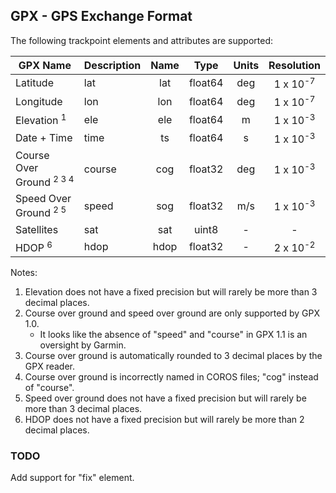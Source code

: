 ## GPX - GPS Exchange Format

The following trackpoint elements and attributes are supported:

| GPX Name                            | Description | Name |  Type   | Units |     Resolution      |
| ----------------------------------- | ----------- | :--: | :-----: | :---: | :-----------------: |
| Latitude                            | lat         | lat  | float64 |  deg  | 1 x 10<sup>-7</sup> |
| Longitude                           | lon         | lon  | float64 |  deg  | 1 x 10<sup>-7</sup> |
| Elevation <sup>1</sup>              | ele         | ele  | float64 |   m   | 1 x 10<sup>-3</sup> |
| Date + Time                         | time        |  ts  | float64 |   s   | 1 x 10<sup>-3</sup> |
| Course Over Ground <sup>2 3 4</sup> | course      | cog  | float32 |  deg  | 1 x 10<sup>-3</sup> |
| Speed Over Ground <sup>2 5</sup>    | speed       | sog  | float32 |  m/s  | 1 x 10<sup>-3</sup> |
| Satellites                          | sat         | sat  |  uint8  |   -   |          -          |
| HDOP <sup>6</sup>                   | hdop        | hdop | float32 |   -   | 2 x 10<sup>-2</sup> |

Notes:

1. Elevation does not have a fixed precision but will rarely be more than 3 decimal places.
2. Course over ground and speed over ground are only supported by GPX 1.0.
   - It looks like the absence of "speed" and "course" in GPX 1.1 is an oversight by Garmin.
3. Course over ground is automatically rounded to 3 decimal places by the GPX reader.
4. Course over ground is incorrectly named in COROS files; "cog" instead of "course".
5. Speed over ground does not have a fixed precision but will rarely be more than 3 decimal places.
6. HDOP does not have a fixed precision but will rarely be more than 2 decimal places.



### TODO

Add support for "fix" element.

